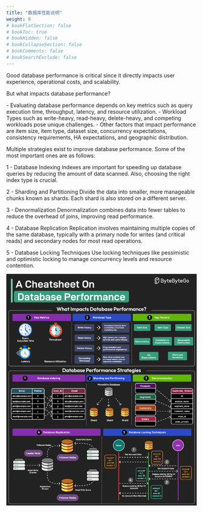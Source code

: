 ```yaml
---
title: "数据库性能说明"
weight: 8
# bookFlatSection: false
# bookToc: true
# bookHidden: false
# bookCollapseSection: false
# bookComments: false
# bookSearchExclude: false
---
```


Good database performance is critical since it directly impacts user experience, operational costs, and scalability.

But what impacts database performance?

\- Evaluating database performance depends on key metrics such as query execution time, throughput, latency, and resource utilization.
\- Workload Types such as write-heavy, read-heavy, delete-heavy, and competing workloads pose unique challenges.
\- Other factors that impact performance are item size, item type, dataset size, concurrency expectations, consistency requirements, HA expectations, and geographic distribution.

Multiple strategies exist to improve database performance. Some of the most important ones are as follows:

1 - Database Indexing
Indexes are important for speeding up database queries by reducing the amount of data scanned. Also, choosing the right index type is crucial.

2 - Sharding and Partitioning
Divide the data into smaller, more manageable chunks known as shards. Each shard is also stored on a different server.

3 - Denormalization
Denormalization combines data into fewer tables to reduce the overhead of joins, improving read performance.

4 - Database Replication
Replication involves maintaining multiple copies of the same database, typically with a primary node for writes (and critical reads) and secondary nodes for most read operations.

5 - Database Locking Techniques
Use locking techniques like pessimistic and optimistic locking to manage concurrency levels and resource contention.

![数据库性能说明](/img/db/theory/a-cheatsheet-on-database-performance.gif)
